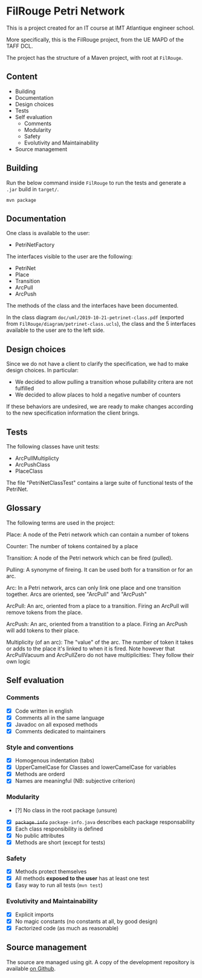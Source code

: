 # FilRouge Petri Network

This is a project created for an IT course at IMT Atlantique engineer school.

More specifically, this is the FilRouge project, from the UE MAPD of the TAFF DCL.

The project has the structure of a Maven project, with root at `FilRouge`.

## Content

- Building
- Documentation
- Design choices
- Tests
- Self evaluation
  - Comments
  - Modularity
  - Safety
  - Evolutivity and Maintainability
- Source management

## Building

Run the below command inside `FilRouge` to run the tests and generate a `.jar`
build in `target/`.

```
mvn package
```

## Documentation

One class is available to the user:

- PetriNetFactory

The interfaces visible to the user are the following:

- PetriNet
- Place
- Transition
- ArcPull
- ArcPush

The methods of the class and the interfaces have been documented.

In the class diagram `doc/uml/2019-10-21-petrinet-class.pdf`
(exported from `FilRouge/diagram/petrinet-class.ucls`), the class and the 5 interfaces available to the user are to the left side.

## Design choices

Since we do not have a client to clarify the specification, we had to make
design choices. In particular:

- We decided to allow pulling a transition whose pullability critera are not
  fulfilled
- We decided to allow places to hold a negative number of counters

If these behaviors are undesired, we are ready to make changes according to the
new specification information the client brings.

## Tests

The following classes have unit tests:

- ArcPullMultiplicty
- ArcPushClass
- PlaceClass

The file "PetriNetClassTest" contains a large suite of functional tests of the
PetriNet.

## Glossary

The following terms are used in the project:

Place:
A node of the Petri network which can contain a number of tokens

Counter:
The number of tokens contained by a place

Transition:
A node of the Petri network which can be fired (pulled).

Pulling:
A synonyme of fireing. It can be used both for a transition or for an arc.

Arc:
In a Petri network, arcs can only link one place and one transition together.
Arcs are oriented, see "ArcPull" and "ArcPush"

ArcPull:
An arc, oriented from a place to a transition. Firing an ArcPull will remove
tokens from the place.

ArcPush:
An arc, oriented from a transtition to a place. Firing an ArcPush will add
tokens to their place.

Multiplicity (of an arc):
The "value" of the arc. The number of token it takes or adds to the place it's
linked to when it is fired. Note however that ArcPullVacuum and ArcPullZero
do not have multiplicities: They follow their own logic

## Self evaluation

### Comments

- [x] Code written in english
- [x] Comments all in the same language
- [x] Javadoc on all exposed methods
- [x] Comments dedicated to maintainers

### Style and conventions

- [x] Homogenous indentation (tabs)
- [x] UpperCamelCase for Classes and lowerCamelCase for variables
- [x] Methods are orderd
- [x] Names are meaningful (NB: subjective criterion)

### Modularity

- [?] No class in the root package (unsure)
- [x] ~~`package.info`~~ `package-info.java` describes each package
      responsability
- [x] Each class responsibility is defined
- [x] No public attributes
- [x] Methods are short (except for tests)

### Safety

- [x] Methods protect themselves
- [x] All methods **exposed to the user** has at least one test
- [x] Easy way to run all tests (`mvn test`)

### Evolutivity and Maintainability

- [x] Explicit imports
- [x] No magic constants (no constants at all, by good design)
- [x] Factorized code (as much as reasonable)

## Source management

The source are managed using git. A copy of the development repository is
available [on Github](https://github.com/mathieucaroff/FilRouge).
